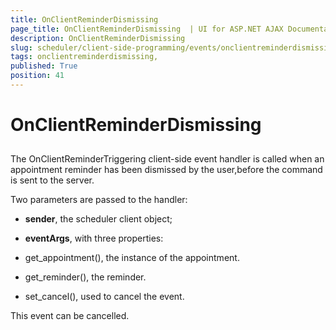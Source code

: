 ```yaml
---
title: OnClientReminderDismissing 
page_title: OnClientReminderDismissing  | UI for ASP.NET AJAX Documentation
description: OnClientReminderDismissing 
slug: scheduler/client-side-programming/events/onclientreminderdismissing-
tags: onclientreminderdismissing,
published: True
position: 41
---
```


# OnClientReminderDismissing 



## 

The OnClientReminderTriggering client-side event handler is called when an appointment reminder has been dismissed by the user,before the command is sent to the server.

Two parameters are passed to the handler:

* __sender__, the scheduler client object;

* __eventArgs__, with three properties:

* get_appointment(), the instance of the appointment.

* get_reminder(), the reminder.

* set_cancel(), used to cancel the event.

This event can be cancelled.
